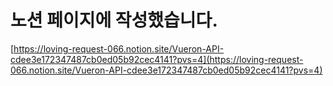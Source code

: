# 노션 페이지에 작성했습니다.
[https://loving-request-066.notion.site/Vueron-API-cdee3e172347487cb0ed05b92cec4141?pvs=4](https://loving-request-066.notion.site/Vueron-API-cdee3e172347487cb0ed05b92cec4141?pvs=4)